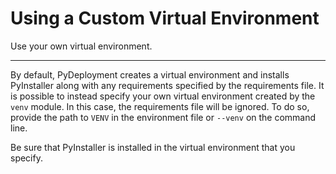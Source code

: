 # Using a Custom Virtual Environment

Use your own virtual environment.

---

By default, PyDeployment creates a virtual environment and installs PyInstaller
along with any requirements specified by the requirements file. It is possible
to instead specify your own virtual environment created by the `venv` module.
In this case, the requirements file will be ignored. To do so, provide the path
to `VENV` in the environment file or `--venv` on the command line.

Be sure that PyInstaller is installed in the virtual environment that you
specify.
